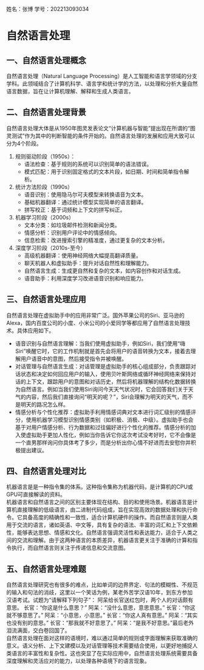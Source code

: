 姓名：张博
学号：202213093034
# 自然语言处理
## 一、自然语言处理概念
自然语言处理（Natural Language Processing）是人工智能和语言学领域的分支学科。此领域结合了计算机科学、语言学和统计学的方法，以处理和分析大量自然语言数据，旨在让计算机理解、解释和生成人类语言。
## 二、自然语言处理背景
自然语言处理大体是从1950年图灵发表论文“计算机器与智能”提出现在所谓的“图灵测试”作为其中的判断智能的条件开始的。自然语言处理的发展和应用大致可以分为4个阶段。
1. 规则驱动阶段（1950s）：
   * 语法检查：基于规则的系统可以识别简单的语法错误。
   * 模式匹配：用于识别固定格式的文本片段，如日期、时间和简单指令解析。
2. 统计方法阶段（1990s）
   * 语音识别：使用隐马尔可夫模型来转换语音为文本。
   * 基础机器翻译：通过统计模型实现简单的语言翻译。
   * 拼写校正：基于词频和上下文的拼写纠正。
3. 机器学习阶段（2000s）
   * 文本分类：如垃圾邮件检测和新闻分类。
   * 情感分析：识别用户评论中的情感倾向。
   * 信息检索：改进搜索引擎的精准度，通过更复杂的文本分析。
4. 深度学习阶段（2010s-至今）
   * 高级机器翻译：使用神经网络大幅提高翻译质量。
   * 聊天机器人和虚拟助手：提升对话自然性和理解能力。
   * 自然语言生成：生成更自然和复杂的文本，如内容创作和对话生成。
   * 语音助手：利用深度学习改进语音识别和响应能力。
## 三、自然语言处理应用
自然语言处理在虚拟助手中的应用非常广泛。国外苹果公司的Siri、亚马逊的Alexa，国内百度公司的小度、小米公司的小爱同学等都应用了自然语言处理技术。具体应用如下。  
* 语音识别与自然语言理解：当我们使用虚拟助手，例如Siri，我们使用“嗨Siri”唤醒它时，它的工作机制就是首先会将用户的语音转换为文本，接着去理解用户语音中的意图，然后接受指令并被唤醒。
* 对话管理与自然语言生成：对话管理是虚拟助手的核心组成部分，负责跟踪对话状态和决定如何回应用户的输入，使用贝叶斯网络或循环神经网络来保持对话的上下文，跟踪用户的意图和对话历史，然后将机器理解的结构化数据转换为自然语言。例如当我们使用Siri询问今天天气状况时，它会回答我们关于天气的内容，然后我们直接询问“明天的呢？”，Siri会理解为明天的天气，而不是明天的路况怎么样。
* 情感分析与个性化推荐：虚拟助手利用情感词典对文本进行词汇级别的情感评分，使用机器学习模型识别情感类别（如积极、消极、中级）。虚拟助手也会基于对用户情感分析、行为数据和过往偏好进行个性化的推荐。情感分析的加入使虚拟助手更加人性化，例如当你告诉它你这次考试没考好时，它不会像是一个直男那样询问你具体考了多少，而是分析出你心情不好进而去安慰你并积极提出建议。
## 四、自然语言处理对比
机器语言是是一种指令集的体系。这种指令集称为机器代码，是计算机的CPU或GPU可直接解读的资料。  
机器语言和自然语言之间的区别主要体现在结构、目的和使用场景。机器语言是计算机直接理解的低级语言，由二进制代码组成，旨在实现高效的数据处理和执行命令。它具备高度的精确性和一致性，适合计算机硬件的操作。而自然语言则是人类用于交流的语言，诸如英语、中文等，具有复杂的语法、丰富的词汇和上下文依赖性，能够表达思想、情感和文化。自然语言强调灵活性和表达能力，适合于人类之间的交流和理解。由于这两种语言的本质差异，机器语言更关注于准确的计算和指令执行，而自然语言则关注于传递信息和交流意图。
## 五、自然语言处理难题
自然语言处理研究也有很多的难点，比如单词的边界界定、句法的模糊性、不规范的输入和句法的消歧，这里以一个笑话为例，某老外苦学汉语10年，到东方参加汉语考试。试题为“请解释下列句子”： 阿呆给长官送红包时，两个人的对话颇有意思。 长官：“你这是什么意思？” 阿呆：“没什么意思，意思意思。” 长官：“你这就不够意思了。” 阿呆：“小意思，小意思。” 长官：“你这人真有意思。” 阿呆：“其实也没有别的意思。” 长官：“那我就不好意思了。” 阿呆：“是我不好意思。”最后老外泪流满面，交白卷回国了。  
自然语言处理在面对这样的语境时，难以通过简单的规则或字面理解来获取准确的意义。语义分析、上下文建模以及对话管理等技术需要结合使用，以更好地捕捉人类语言的丰富性和复杂性。这也突显了在实际应用中，自然语言处理系统需要具备深度理解和灵活应对的能力，以处理各种语境下的语言现象。

